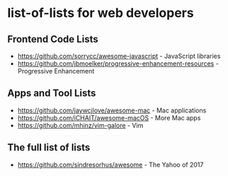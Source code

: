 # list-of-lists for web developers

## Frontend Code Lists
- https://github.com/sorrycc/awesome-javascript - JavaScript libraries
- https://github.com/jbmoelker/progressive-enhancement-resources - Progressive Enhancement

## Apps and Tool Lists
- https://github.com/jaywcjlove/awesome-mac - Mac applications
- https://github.com/iCHAIT/awesome-macOS - More Mac apps
- https://github.com/mhinz/vim-galore - Vim

## The full list of lists
- https://github.com/sindresorhus/awesome - The Yahoo of 2017


